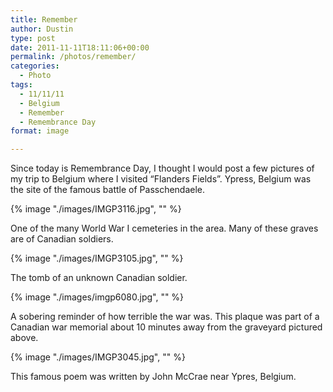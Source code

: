 ```yaml
---
title: Remember
author: Dustin
type: post
date: 2011-11-11T18:11:06+00:00
permalink: /photos/remember/
categories:
  - Photo
tags:
  - 11/11/11
  - Belgium
  - Remember
  - Remembrance Day
format: image

---
```

Since today is Remembrance Day, I thought I would post a few pictures of my trip to Belgium where I visited &#8220;Flanders Fields&#8221;. Ypress, Belgium was the site of the famous battle of Passchendaele.

{% image "./images/IMGP3116.jpg", "" %}

One of the many World War I cemeteries in the area. Many of these graves are of Canadian soldiers.


{% image "./images/IMGP3105.jpg", "" %}

The tomb of an unknown Canadian soldier.

{% image "./images/imgp6080.jpg", "" %}

A sobering reminder of how terrible the war was. This plaque was part of a Canadian war memorial about 10 minutes away from the graveyard pictured above.

{% image "./images/IMGP3045.jpg", "" %}

This famous poem was written by John McCrae near Ypres, Belgium.
